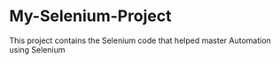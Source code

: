 # My-Selenium-Project
This project contains the Selenium code that helped master Automation using Selenium
